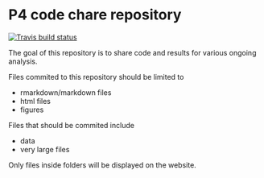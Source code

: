 
<!-- README.md is generated from README.Rmd. Please edit that file -->

# P4 code chare repository

<!-- badges: start -->

[![Travis build
status](https://travis-ci.org/USCbiostats/P4.svg?branch=master)](https://travis-ci.org/USCbiostats/P4)
<!-- badges: end -->

The goal of this repository is to share code and results for various
ongoing analysis.

Files commited to this repository should be limited to

  - rmarkdown/markdown files
  - html files
  - figures

Files that should be commited include

  - data
  - very large files

Only files inside folders will be displayed on the website.
